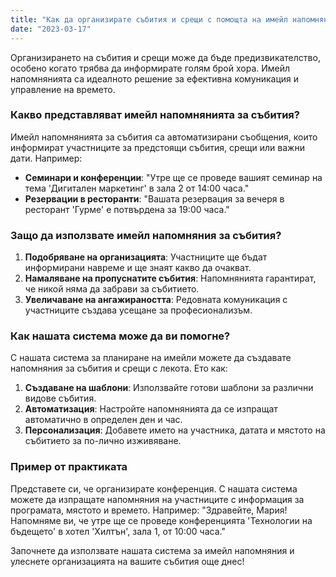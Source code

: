 ```yaml
---
title: "Как да организирате събития и срещи с помощта на имейл напомняния"
date: "2023-03-17"
---
```


Организирането на събития и срещи може да бъде предизвикателство, особено когато трябва да информирате голям брой хора. Имейл напомнянията са идеалното решение за ефективна комуникация и управление на времето.

### Какво представляват имейл напомнянията за събития?

Имейл напомнянията за събития са автоматизирани съобщения, които информират участниците за предстоящи събития, срещи или важни дати. Например:

- **Семинари и конференции**: "Утре ще се проведе вашият семинар на тема 'Дигитален маркетинг' в зала 2 от 14:00 часа."
- **Резервации в ресторанти**: "Вашата резервация за вечеря в ресторант 'Гурме' е потвърдена за 19:00 часа."

### Защо да използвате имейл напомняния за събития?

1. **Подобряване на организацията**: Участниците ще бъдат информирани навреме и ще знаят какво да очакват.
2. **Намаляване на пропуснатите събития**: Напомнянията гарантират, че никой няма да забрави за събитието.
3. **Увеличаване на ангажираността**: Редовната комуникация с участниците създава усещане за професионализъм.

### Как нашата система може да ви помогне?

С нашата система за планиране на имейли можете да създавате напомняния за събития и срещи с лекота. Ето как:

1. **Създаване на шаблони**: Използвайте готови шаблони за различни видове събития.
2. **Автоматизация**: Настройте напомнянията да се изпращат автоматично в определен ден и час.
3. **Персонализация**: Добавете името на участника, датата и мястото на събитието за по-лично изживяване.

### Пример от практиката

Представете си, че организирате конференция. С нашата система можете да изпращате напомняния на участниците с информация за програмата, мястото и времето. Например: "Здравейте, Мария! Напомняме ви, че утре ще се проведе конференцията 'Технологии на бъдещето' в хотел 'Хилтън', зала 1, от 10:00 часа."

Започнете да използвате нашата система за имейл напомняния и улеснете организацията на вашите събития още днес!
